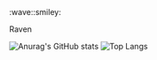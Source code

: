 <!-- Greeting --> :wave::smiley:

<!--Introduction -->
Raven
<br>

<!-- Your badges -->
<!--START_SECTION:waka-->
![Anurag's GitHub stats](https://github-readme-stats.vercel.app/api?username=UWEPPPP&show_icons=true&theme=tokyonight)
![Top Langs](https://github-readme-stats.vercel.app/api/top-langs/?username=UWEPPPP&size_weight=0.5&count_weight=0.5)
<!--END_SECTION:waka-->


<!--
**UWEPPPP/UWEPPPP** is a ✨ _special_ ✨ repository because its `README.md` (this file) appears on your GitHub profile.

Here are some ideas to get you started:

- 🔭 I’m currently working on ...
- 🌱 I’m currently learning ...
- 👯 I’m looking to collaborate on ...
- 🤔 I’m looking for help with ...
- 💬 Ask me about ...
- 📫 How to reach me: ...
- 😄 Pronouns: ...
- ⚡ Fun fact: ...
-->
